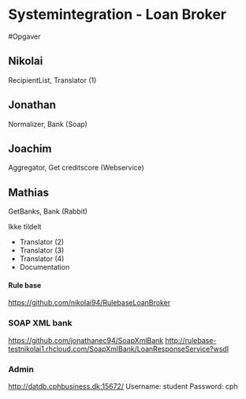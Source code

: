 # Systemintegration - Loan Broker

#Opgaver
## Nikolai
RecipientList,
Translator (1)
## Jonathan
Normalizer,
Bank (Soap)
## Joachim
Aggregator,
Get creditscore (Webservice)
## Mathias
GetBanks,
Bank (Rabbit)


Ikke tildelt
- Translator (2)
- Translator (3)
- Translator (4)  
- Documentation

#### Rule base
https://github.com/nikolai94/RulebaseLoanBroker


### SOAP XML bank
https://github.com/jonathanec94/SoapXmlBank
http://rulebase-testnikolai1.rhcloud.com/SoapXmlBank/LoanResponseService?wsdl

### Admin
http://datdb.cphbusiness.dk:15672/
Username: student
Password: cph
